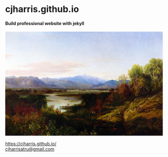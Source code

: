 # cjharris.github.io
#### Build professional website with jekyll
![image](image/AaronShattuck.MountWashington.jpg)

https://cjharris.github.io/
<br>
cjharrisatru@gmail.com
